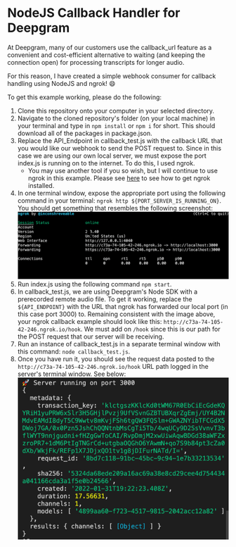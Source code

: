 # NodeJS Callback Handler for Deepgram

At Deepgram, many of our customers use the callback_url feature as a convenient and cost-efficient alternative to waiting (and keeping the connection open) for processing transcripts for longer audio. 

For this reason, I have created a simple webhook consumer for callback handling using NodeJS and ngrok! :smile:

To get this example working, please do the following:
1. Clone this repository onto your computer in your selected directory.
2. Navigate to the cloned repository's folder (on your local machine) in your terminal and type in `npm install` or `npm i` for short. This should
download all of the packages in package.json.
3. Replace the API_Endpoint in callback_test.js with the callback URL that you would like our webhook to send the POST request to. Since in this case we are using our own local server, we must expose the port index.js is running on to the internet. To do this, I used ngrok.
    * You may use another tool if you so wish, but I will continue to use ngrok in this example. Please see [here](https://ngrok.com/download) to see how to get ngrok installed.
4. In one terminal window, expose the appropriate port using the following command in your terminal: `ngrok http ${PORT_SERVER_IS_RUNNING_ON}`. You should get something that resembles the following screenshot: ![terminal once it is running ngrok](/running_ngrok.png)
5. Run index.js using the following command `npm start`.
6. In callback_test.js, we are using Deepgram's Node SDK with a prerecorded remote audio file. To get it working, replace the `${API_ENDPOINT}` with the URL that ngrok has forwarded our local port (in this case port 3000) to. Remaining consistent with the image above, your ngrok callback example should look like this: `http://c73a-74-105-42-246.ngrok.io/hook`. We must add on `/hook` since this is our path for the POST request that our server will be receiving.
7. Run an instance of callback_test.js in a separate terminal window with this command: `node callback_test.js`.
8. Once you have run it, you should see the request data posted to the `http://c73a-74-105-42-246.ngrok.io/hook` URL path logged in the server's terminal window. See below:
![Results of running Node SDK file](/results.png)

